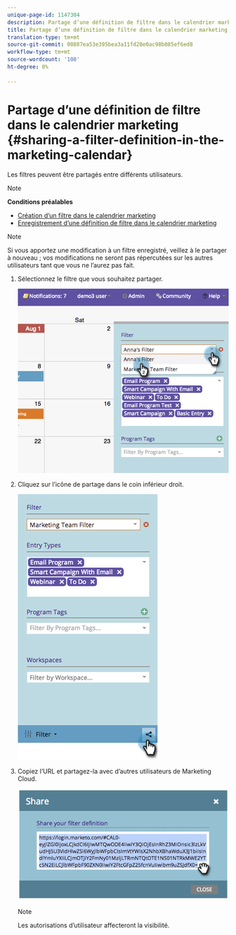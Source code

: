 ```yaml
---
unique-page-id: 1147304
description: Partage d’une définition de filtre dans le calendrier marketing - Documents marketing - Documentation du produit
title: Partage d’une définition de filtre dans le calendrier marketing
translation-type: tm+mt
source-git-commit: 00887ea53e395bea3a11fd28e0ac98b085ef6ed8
workflow-type: tm+mt
source-wordcount: '108'
ht-degree: 0%

---
```



# Partage d’une définition de filtre dans le calendrier marketing {#sharing-a-filter-definition-in-the-marketing-calendar}

Les filtres peuvent être partagés entre différents utilisateurs.

>[!NOTE]
>
>**Conditions préalables**
>
>* [Création d’un filtre dans le calendrier marketing](filtering-the-marketing-calendar.md)
>* [Enregistrement d’une définition de filtre dans le calendrier marketing](saving-a-filter-definition-in-the-marketing-calendar.md)

>



>[!NOTE]
>
> Si vous apportez une modification à un filtre enregistré, veillez à le partager à nouveau ; vos modifications ne seront pas répercutées sur les autres utilisateurs tant que vous ne l’aurez pas fait.

1. Sélectionnez le filtre que vous souhaitez partager.

   ![](assets/image2014-9-24-11-3a31-3a19.png)

1. Cliquez sur l’icône de partage dans le coin inférieur droit.

   ![](assets/image2014-9-24-11-3a31-3a24.png)

1. Copiez l’URL et partagez-la avec d’autres utilisateurs de Marketing Cloud.

   ![](assets/image2014-9-24-11-3a31-3a29.png)

   >[!NOTE]
   >
   >Les autorisations d’utilisateur affecteront la visibilité.

